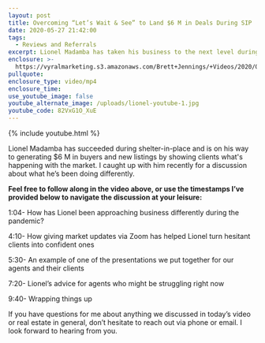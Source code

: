 ```yaml
---
layout: post
title: Overcoming “Let’s Wait & See” to Land $6 M in Deals During SIP
date: 2020-05-27 21:42:00
tags:
  - Reviews and Referrals
excerpt: Lionel Madamba has taken his business to the next level during lockdown.
enclosure: >-
  https://vyralmarketing.s3.amazonaws.com/Brett+Jennings/+Videos/2020/Overcoming+Lets+Wait+%26+See+to+Land+%246+M+in+Deals+During+SIP.mp4
pullquote:
enclosure_type: video/mp4
enclosure_time:
use_youtube_image: false
youtube_alternate_image: /uploads/lionel-youtube-1.jpg
youtube_code: 82VxG1O_XuE
---
```


{% include youtube.html %}

Lionel Madamba has succeeded during shelter-in-place and is on his way to generating $6 M in buyers and new listings by showing clients what's happening with the market. I caught up with him recently for a discussion about what he’s been doing differently.

**Feel free to follow along in the video above, or use the timestamps I’ve provided below to navigate the discussion at your leisure:**

1:04- How has Lionel been approaching business differently during the pandemic?

4:10- How giving market updates via Zoom has helped Lionel turn hesitant clients into confident ones

5:30- An example of one of the presentations we put together for our agents and their clients

7:20- Lionel’s advice for agents who might be struggling right now

9:40- Wrapping things up

If you have questions for me about anything we discussed in today’s video or real estate in general, don’t hesitate to reach out via phone or email. I look forward to hearing from you.